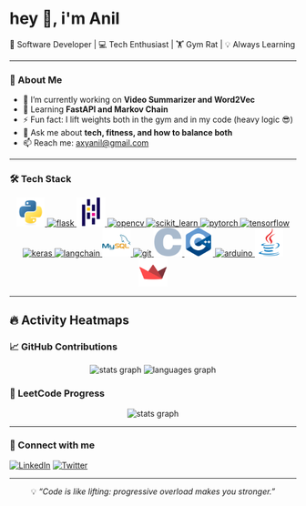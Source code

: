 <!---# Axy2003.github.io
Portfolio--->


# hey 👋, i'm Anil  

🚀 Software Developer | 💻 Tech Enthusiast | 🏋️ Gym Rat | 💡 Always Learning  

---

### 🌟 About Me
- 🔭 I’m currently working on **Video Summarizer and Word2Vec**  
- 🌱 Learning **FastAPI and Markov Chain**  
- ⚡ Fun fact: I lift weights both in the gym and in my code (heavy logic 😎)  
- 💬 Ask me about **tech, fitness, and how to balance both**  
- 📫 Reach me: axyanil@gmail.com 

---

### 🛠️ Tech Stack
<!---
![Python](https://img.shields.io/badge/Python-3776AB?style=for-the-badge&logo=python&logoColor=white)
![PyTorch](https://img.shields.io/badge/PyTorch-E74C3C?style=for-the-badge&logo=pytorch&logoColor=white)
![FastAPI](https://img.shields.io/badge/FastAPI-1ABC9C?style=for-the-badge&logo=fastapi&logoColor=white)
![LangGraph](https://img.shields.io/badge/LangGraph-FF6F61?style=for-the-badge&logo=graph&logoColor=white)
![Scikit-learn](https://img.shields.io/badge/scikit--learn-F39C12?style=for-the-badge&logo=scikitlearn&logoColor=white)
![PostgreSQL](https://img.shields.io/badge/PostgreSQL-3498DB?style=for-the-badge&logo=postgresql&logoColor=white)
![C++](https://img.shields.io/badge/C++-8E44AD?style=for-the-badge&logo=c%2B%2B&logoColor=white)
![Mathematics](https://img.shields.io/badge/Mathematics-F4D03F?style=for-the-badge&logo=wolfram&logoColor=white)
--->

<p align="center">
  <a href="https://www.python.org" target="_blank" rel="noreferrer" title="Python">
    <img src="https://raw.githubusercontent.com/devicons/devicon/master/icons/python/python-original.svg" alt="python" width="50" height="50"/>
  </a>
  <a href="https://flask.palletsprojects.com/" target="_blank" rel="noreferrer" title="Flask">
    <img src="https://cdn.worldvectorlogo.com/logos/flask.svg" alt="flask" width="50" height="50"/>
  </a>
  <a href="https://pandas.pydata.org/" target="_blank" rel="noreferrer" title="Pandas">
    <img src="https://raw.githubusercontent.com/devicons/devicon/2ae2a900d2f041da66e950e4d48052658d850630/icons/pandas/pandas-original.svg" alt="pandas" width="50" height="50"/>
  </a>
  <a href="https://opencv.org/" target="_blank" rel="noreferrer" title="OpenCV">
    <img src="https://www.vectorlogo.zone/logos/opencv/opencv-icon.svg" alt="opencv" width="50" height="50"/>
  </a>
  <a href="https://scikit-learn.org/" target="_blank" rel="noreferrer" title="Scikit-Learn">
    <img src="https://upload.wikimedia.org/wikipedia/commons/0/05/Scikit_learn_logo_small.svg" alt="scikit_learn" width="50" height="50"/>
  </a>
  <a href="https://pytorch.org/" target="_blank" rel="noreferrer" title="PyTorch">
    <img src="https://blog.christianperone.com/wp-content/uploads/2018/10/pytorch-logo-300x300.png" alt="pytorch" width="50" height="50"/>
  </a>
  <a href="https://www.tensorflow.org" target="_blank" rel="noreferrer" title="TensorFlow">
    <img src="https://www.vectorlogo.zone/logos/tensorflow/tensorflow-icon.svg" alt="tensorflow" width="50" height="50"/>
  </a>
  <a href="https://keras.io/" target="_blank" rel="noreferrer" title="Keras">
    <img src="https://images.crunchbase.com/image/upload/c_pad,h_256,w_256,f_auto,q_auto:eco,dpr_1/x3gdrogoamvuvjemehbr" alt="keras" width="50" height="50"/>
  </a>
  <a href="https://www.langchain.com/" target="_blank" rel="noreferrer" title="LangChain">
    <img src="https://assets.streamlinehq.com/image/private/w_300,h_300,ar_1/f_auto/v1/icons/logos/langchain-ipuhh4qo1jz5ssl4x0g2a.png/langchain-dp1uxj2zn3752pntqnpfu2.png?_a=DATAdtAAZAA0" alt="langchain" width="50" height="50"/>
  </a>
  <a href="https://www.mysql.com/" target="_blank" rel="noreferrer" title="MySQL">
    <img src="https://raw.githubusercontent.com/devicons/devicon/master/icons/mysql/mysql-original-wordmark.svg" alt="mysql" width="50" height="50"/>
  </a>
  <a href="https://git-scm.com/" target="_blank" rel="noreferrer" title="Git">
    <img src="https://www.vectorlogo.zone/logos/git-scm/git-scm-icon.svg" alt="git" width="50" height="50"/>
  </a>
  <a href="https://en.wikipedia.org/wiki/C_(programming_language)" target="_blank" rel="noreferrer" title="C">
    <img src="https://raw.githubusercontent.com/devicons/devicon/master/icons/c/c-original.svg" alt="c" width="50" height="50"/>
  </a>
  <a href="https://en.wikipedia.org/wiki/C%2B%2B" target="_blank" rel="noreferrer" title="C++">
    <img src="https://raw.githubusercontent.com/devicons/devicon/master/icons/cplusplus/cplusplus-original.svg" alt="cplusplus" width="50" height="50"/>
  </a>
  <a href="https://www.arduino.cc/" target="_blank" rel="noreferrer" title="Arduino">
    <img src="https://cdn.worldvectorlogo.com/logos/arduino-1.svg" alt="arduino" width="50" height="50"/>
  </a>
  <a href="https://www.java.com" target="_blank" rel="noreferrer" title="Java">
    <img src="https://raw.githubusercontent.com/devicons/devicon/master/icons/java/java-original.svg" alt="java" width="50" height="50"/>
  </a>
  <a href="https://streamlit.io/" target="_blank" rel="noreferrer" title="Streamlit">
    <img src="https://raw.githubusercontent.com/github/explore/968d1eb8fb6b704c6be917f0000283face4f33ee/topics/streamlit/streamlit.png" alt="streamlit" width="50" height="50"/>
  </a>
</p>

---

## 🔥 Activity Heatmaps  

### 📈 GitHub Contributions
<div align="center">
  <img src="https://github-readme-stats.vercel.app/api?username=Axy2003&show_icons=true&theme=dracula&include_all_commits=true&count_private=true" width="49%" height="200" alt="stats graph" />
  <img src="https://github-readme-stats.vercel.app/api/top-langs?username=Axy2003&layout=compact&theme=dracula" width="49%" height="200" alt="languages graph" />
</div>



### 🧩 LeetCode Progress
<!---![LeetCode Stats](https://leetcard.jacoblin.cool/AxyJha?theme=dark&font=Baloo%202&ext=heatmap)--->
<p align = "center">
  <img src="https://leetcard.jacoblin.cool/AxyJha?theme=dark&font=Baloo%202&ext=heatmap" width="69%" alt="stats graph" />
</p>

---

### 🔗 Connect with me
[![LinkedIn](https://img.shields.io/badge/LinkedIn-blue?style=for-the-badge&logo=linkedin&logoColor=white)](https://www.linkedin.com/in/anilkrjha/)
[![Twitter](https://img.shields.io/badge/Twitter-%231DA1F2.svg?style=for-the-badge&logo=Twitter&logoColor=white)](https://x.com/JhaAxy)
<!---[![Portfolio](https://img.shields.io/badge/Portfolio-%23000000.svg?style=for-the-badge&logo=firefox&logoColor=white)](YOUR_PORTFOLIO)--->

---

<p align="center">
  💡 <em>“Code is like lifting: progressive overload makes you stronger.”</em>
</p>
